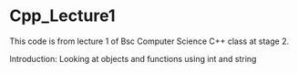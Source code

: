 # Cpp_Lecture1

This code is from lecture 1 of Bsc Computer Science C++ class at stage 2.

Introduction:
Looking at objects and functions using int and string
